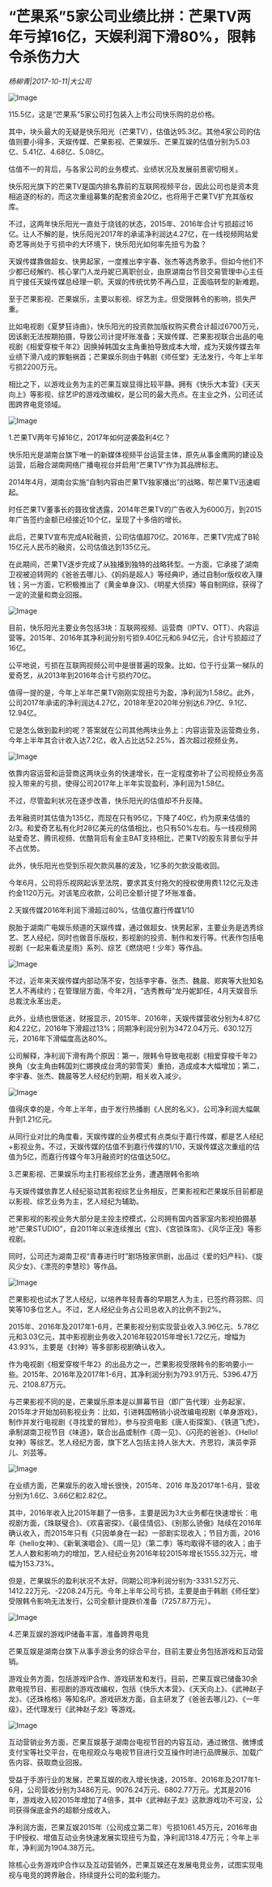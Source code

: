 # “芒果系”5家公司业绩比拼：芒果TV两年亏掉16亿，天娱利润下滑80%，限韩令杀伤力大

*杨柳青|2017-10-11|大公司*

![Image](http://static.ylzbl.com/uploads/ueditor/php/upload/image/20171012/1507779879842025.jpeg)

115.5亿，这是“芒果系”5家公司打包装入上市公司快乐购的总价格。

其中，块头最大的无疑是快乐阳光（芒果TV），估值达95.3亿。其他4家公司的估值则要小得多，天娱传媒、芒果影视、芒果娱乐、芒果互娱的估值分别为5.03亿、5.41亿、4.68亿、5.08亿。

估值不一的背后，与各家公司的业务模式、业绩状况及发展前景密切相关。

快乐阳光旗下的芒果TV是国内排名靠前的互联网视频平台，因此公司也是资本竞相追逐的标的，而这次重组募集的配套资金20亿，也将用于芒果TV扩充其版权库。

不过，这两年快乐阳光一直处于烧钱的状态，2015年、2016年合计亏损超过16亿。让人不解的是，快乐阳光2017年的承诺净利润达4.27亿，在一线视频网站爱奇艺等尚处于亏损中的大环境下，快乐阳光如何率先扭亏为盈？

天娱传媒靠做超女、快男起家，一度推出李宇春、张杰等选秀歌手。但如今他们不少都已经解约、核心掌门人龙丹妮已离职创业，由原湖南台节目交易管理中心主任肖宁接任天娱传媒总经理一职。天娱的传统优势不再凸显，正面临转型的新难题。

至于芒果影视、芒果娱乐，主要以影视、综艺为主。但受限韩令的影响，损失严重。

比如电视剧《夏梦狂诗曲》，快乐阳光的投资款加版权购买费合计超过6700万元，因该剧无法按期拍摄，导致公司计提坏账准备；天娱传媒、芒果影视联合出品的电视剧《相爱穿梭千年2》因换掉韩国女主角重拍导致成本大增，成为天娱传媒去年业绩下滑八成的罪魁祸首；芒果娱乐则由于韩剧《师任堂》无法发行，今年上半年亏损2200万元。

相比之下，以游戏业务为主的芒果互娱显得比较平静。拥有《快乐大本营》《天天向上》等影视、综艺IP的游戏改编权，是公司的最大亮点。在主业之外，公司还试图跨界电竞领域。

![Image](http://p1.pstatp.com/large/3f2800013b08a8bcd1c9)

1.芒果TV两年亏掉16亿，2017年如何逆袭盈利4亿？

快乐阳光是湖南台旗下唯一的新媒体视频平台运营主体，原先从事金鹰网的建设及运营，后融合湖南网络广播电视台并启用“芒果TV”作为其品牌标志。

2014年4月，湖南台实施“自制内容由芒果TV独家播出”的战略，帮芒果TV迅速崛起。

时任芒果TV董事长的聂玫曾透露，2014年芒果TV的广告收入为6000万，到2015年广告签约金额已经接近10个亿，呈现了十多倍的增长。

此后，芒果TV宣布完成A轮融资，公司估值超70亿。2016年，芒果TV完成了B轮15亿元人民币的融资，公司估值达到135亿元。

在此期间，芒果TV逐步完成了从独播到独特的战略转型。一方面，它承接了湖南卫视被迫转网的《爸爸去哪儿》、《妈妈是超人》等经典IP，通过自制or版权收入赚钱；另一方面，它积极推出了《黄金单身汉》、《明星大侦探》等自制网综，获得了一定的流量和商业回报。

![Image](http://p3.pstatp.com/large/3f2700013f0ce964727a)

目前，快乐阳光主要业务包括3块：互联网视频、运营商（IPTV、OTT）、内容运营等。2015年、2016年其净利润分别亏损9.40亿元和6.94亿元，合计亏损超过了16亿。

公平地说，亏损在互联网视频公司中是很普遍的现象。比如，位于行业第一梯队的爱奇艺，从2013年到2016年合计亏损约70亿。

值得一提的是，今年上半年芒果TV刚刚实现扭亏为盈，净利润为1.58亿。此外，公司2017年承诺的净利润达4.27亿，2018年至2020年分别达6.79亿、9.1亿、12.94亿。

它是怎么做到盈利的呢？答案就在公司其他两块业务上：内容运营及运营商业务，今年上半年其合计收入达7.2亿，收入占比达52.25%，首次超过视频业务。

![Image](http://p1.pstatp.com/large/3f2b0001265d30fdb7f0)

依靠内容运营和运营商这两块业务的快速增长，在一定程度弥补了公司视频业务高投入带来的亏损，使得公司2017年上半年实现盈利，净利润为1.58亿。

不过，尽管盈利状况在逐步改善，快乐阳光的估值却不升反降。

去年融资时其估值为135亿，而现在只有95亿，下降了40亿，约为原来估值的2/3。和爱奇艺私有化时28亿美元的估值相比，也只有50%左右。与一线视频网站爱奇艺、腾讯视频、优酷背后有金主BAT支持相比，芒果TV的股东背景似乎并不占优势。

此外，快乐阳光也受到乐视欠款风暴的波及，1亿多的欠款没能收回。

今年6月，公司将乐视网起诉至法院，要求其支付拖欠的授权使用费1.12亿元及违约金1120万元。对该笔应收款，公司已全额计提了坏账准备。

2.天娱传媒2016年利润下滑超过80%，估值仅嘉行传媒1/10

脱胎于湖南广电娱乐频道的天娱传媒，通过做超女、快男起家，主要业务是选秀综艺、艺人经纪，同时也做音乐版权，影视剧的投资、制作和发行等。代表作包括电视剧《一起来看流星雨》系列、综艺《燃烧吧！少年》等作品。

![Image](http://p9.pstatp.com/large/3f28000138987e15e44d)

不过，近年来天娱传媒内部动荡不安，包括李宇春、张杰、魏晨、郑爽等大批知名艺人不再续约；在管理层方面，今年2月，“选秀教母”龙丹妮卸任，4月天娱音乐总裁沈永革出走。

此外，业绩也很低迷，财报显示，2015年、2016年，天娱传媒营收分别为4.87亿和4.22亿，2016年下滑超过13%；同期净利润分别为3472.04万元、630.12万元，2016年下滑幅度高达80%。

公司解释，净利润下滑有两个原因：第一，限韩令导致电视剧《相爱穿梭千年2》换角（女主角由韩国刘仁娜换成台湾的郭雪芙）重拍，造成成本大幅增加；第二，李宇春、张杰、魏晨等艺人经纪约到期，相关收入减少。

![Image](http://p3.pstatp.com/large/3f25000444ddd239604c)

值得庆幸的是，今年上半年，由于发行热播剧《人民的名义》，公司净利润大幅飙升到1.21亿元。

从同行业对比的角度看，天娱传媒的业务模式有点类似于嘉行传媒，都是艺人经纪+影视业务。不过，天娱传媒的估值不到嘉行传媒的1/10，天娱传媒这次重组的估值为5亿，而嘉行传媒今年3月融资时的估值达50亿。

3.芒果影视、芒果娱乐均主打影视综艺业务，遭遇限韩令影响

与天娱传媒依靠艺人经纪驱动其影视综艺业务相反，芒果影视和芒果娱乐目前都是以影视、综艺业务为主，艺人经纪为辅助。

芒果影视的影视业务大部分是主投主控模式，公司拥有国内首家室内影视拍摄基地“芒果STUDIO”，自2011年以来连续推出《宫》、《宫锁珠帘》、《风华正茂》等影视剧。

同时，公司还为湖南卫视“青春进行时”剧场独家供剧，出品过《爱的妇产科》、《旋风少女》、《漂亮的李慧珍》等作品。

![Image](http://p3.pstatp.com/large/3f2700013f0f2407b736)

芒果影视也试水了艺人经纪，以培养年轻青春的早期艺人为主，已签约蒋羽熙、闫笑等10多位艺人。不过，艺人经纪业务占公司总收入的比例不到2%。

2015年、2016年及2017年1-6月，芒果影视分别实现营业收入3.96亿元、5.78亿元和3.03亿元，其中影视剧业务收入2016年较2015年增长1.72亿元，增幅为43.93%，主要是《封神》等多部影视剧确认收入。

作为电视剧《相爱穿梭千年2》的出品方之一，芒果影视受限韩令的影响要小一些。2015年、2016年及2017年1-6月，其净利润分别为793.91万元、5396.47万元、2108.87万元。

与芒果影视不同的是，芒果娱乐原本是以屏幕节目（即广告代理）业务起家，2015年才开始加码影视业务：比如，引进韩国畅销小说改编电视剧《单身游戏》，制作并发行电视剧《寻找爱的冒险》，参与投资电影《唐人街探案》、《铁道飞虎》，承制湖南卫视节目《味道》，联合出品或制作《周一见》、《闪亮的爸爸》、《Hello!女神》等综艺。艺人经纪方面，旗下艺人包括主持人张大大、齐思钧，演员李菲儿、刘芸等。

![Image](http://p3.pstatp.com/large/3f280001389ac8e658ca)

在业绩方面，芒果娱乐的收入增长很快，2015年、2016 年及2017年1-6月，营收分别为1.6亿、3.66亿和2.82亿。

其中，2016年收入比2015年翻了一倍多，主要是因为3大业务都在快速增长：电视剧方面，《珠联璧合》、《欢喜密探》、《最佳情侣》、《别那么骄傲》陆续在2016年确认收入，而2015年只有《只因单身在一起》一部剧实现收入；节目方面，2016年《hello女神》、《新氧演唱会》、《周一见》（第二季）等均取得不错的收入；由于艺人人数和影响力的增加，艺人经纪业务2016年较2015年增长1555.32万元，增幅为153.73%。

但是，芒果娱乐的盈利状况不太好。同期公司净利润分别为-3331.52万元、1412.22万元、-2208.24万元。今年上半年公司亏损，主要是由于韩剧《师任堂》受限韩令影响无法发行，公司全额计提跌价准备（7257.87万元）。

![Image](http://p3.pstatp.com/large/3f2a0001371f23c9cceb)

4.芒果互娱的游戏IP储备丰富，准备跨界电竞

芒果互娱是湖南台旗下从事手游业务的综合平台，目前主要业务包括游戏和互动营销。

游戏业务方面，包括游戏IP合作、游戏研发和发行。目前，芒果互娱已储备30余款电视节目、影视剧的游戏改编权，包括《快乐大本营》、《天天向上》、《武神赵子龙》、《还珠格格》等知名IP。游戏研发方面，自主研发了《爸爸去哪儿2》、《一年级》，还代理发行《武神赵子龙》等游戏。

![Image](http://p3.pstatp.com/large/3f280001389c4f282fef)

互动营销业务方面，芒果互娱基于湖南台电视节目的内容互动，通过微信、微博或支付宝等社交平台，在电视观众与电视节目进行交互操作时进行品牌展示、加载广告内容、获取商业回报。

受益于手游行业的发展，芒果互娱的收入增长快速，2015年、2016年及2017年1-6月，公司营收分别为3486万元、9076.24万元、6802.77万元。尤其是2016年，游戏收入较2015年增加了4倍多，其中《武神赵子龙》这款游戏功不可没，公司获得保底金外的超额分成收入。

净利润方面，芒果互娱2015年（公司成立第二年）亏损1061.45万元，2016年由于IP授权、增值互动业务快速发展实现扭亏为盈，净利润1318.47万元；今年上半年，净利润为1904.38万元。

除核心业务游戏IP合作以及互动营销外，芒果互娱还在发展电竞业务，试图实现电视与电竞的跨界融合，持续提升公司的盈利能力。

